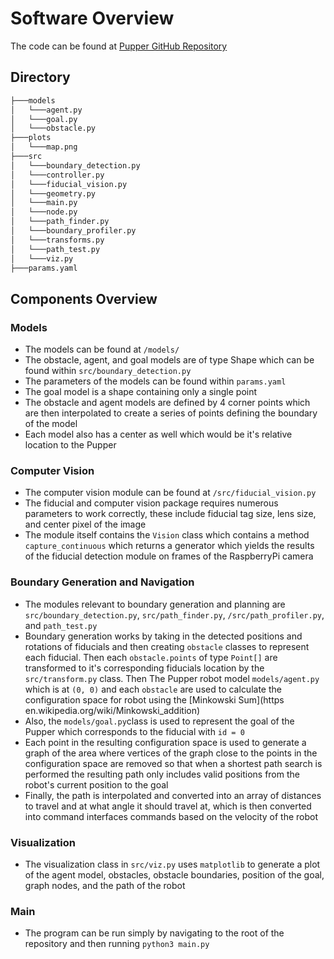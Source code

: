# Software Overview

The code can be found at [Pupper GitHub Repository](https://github.com/campusrover/pupper2/tree/master)

## Directory 

```bash
├───models
│   └───agent.py
│   └───goal.py
│   └───obstacle.py
├───plots
│   └───map.png
├───src
│   └───boundary_detection.py
│   └───controller.py
│   └───fiducial_vision.py
│   └───geometry.py
│   └───main.py
│   └───node.py
│   └───path_finder.py
│   └───boundary_profiler.py
│   └───transforms.py
│   └───path_test.py
│   └───viz.py
├───params.yaml
```

## Components Overview 

### Models
* The models can be found at `/models/`
* The obstacle, agent, and goal models are of type Shape which can be found within  `src/boundary_detection.py`
* The parameters of the models can be found within `params.yaml` 
* The goal model is a shape containing only a single point 
* The obstacle and agent models are defined by 4 corner points which are then interpolated to create a series of points defining the boundary of the model
* Each model also has a center as well which would be it's relative location to the Pupper 

### Computer Vision
* The computer vision module can be found at `/src/fiducial_vision.py`
* The fiducial and computer vision package requires numerous parameters to work correctly, these include fiducial tag size, lens size, and center pixel of the image
* The module itself contains the `Vision` class which  contains a method `capture_continuous` which returns a generator which yields the results of the fiducial detection module on frames of the RaspberryPi camera

### Boundary Generation and Navigation
* The modules relevant to boundary generation and planning are `src/boundary_detection.py`, `src/path_finder.py`, `/src/path_profiler.py`, and `path_test.py`
* Boundary generation works by taking in the detected positions and rotations of fiducials and then creating `obstacle` classes to represent each fiducial. Then each `obstacle.points` of type `Point[]` are transformed to it's corresponding fiducials location by the `src/transform.py` class. Then The Pupper robot model `models/agent.py` which is at `(0, 0)` and each `obstacle` are used to calculate the configuration space for robot using the [Minkowski Sum](https en.wikipedia.org/wiki/Minkowski_addition)
* Also, the `models/goal.py`class is used to represent the goal of the Pupper which corresponds to the fiducial with `id = 0` 
* Each point in the resulting configuration space is used to generate a graph of the area where vertices of the graph close to the points in the configuration space are removed so that when a shortest path search is performed the resulting path only includes valid positions from the robot's current position to the goal 
* Finally, the path is interpolated and converted into an array of distances to travel and at what angle it should travel at, which is then converted into command interfaces commands based on the velocity of the robot 

### Visualization
* The visualization class in `src/viz.py` uses `matplotlib` to generate a plot of the agent model, obstacles, obstacle boundaries, position of the goal, graph nodes, and the path of the robot

### Main
* The program can be run simply by navigating to the root of the repository and then running `python3 main.py` 
